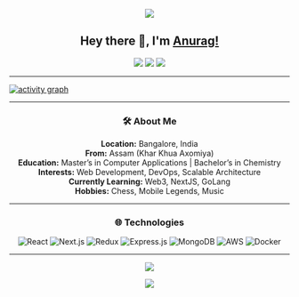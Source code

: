 <p align="center">
  <img src="https://capsule-render.vercel.app/api?type=waving&color=gradient&height=70&section=header"/>
</p>

<h2 align="center">Hey there 👋, I'm <a href="https://github.com/anuragpsarmah">Anurag!</a></h2>

<p align="center">
  <a href="https://twitter.com/anuragpsarmah"><img src="https://img.shields.io/badge/-Twitter-00acee?style=flat-square&logo=Twitter&logoColor=white"/></a>
  <a href="https://linkedin.com/in/anuragpsarmah"><img src="https://img.shields.io/badge/-LinkedIn-0e76a8?style=flat-square&logo=Linkedin&logoColor=white"/></a>
  <a href="https://anuragpsarmah.me"><img src="https://img.shields.io/badge/-Portfolio-ff69b4?style=flat-square&logo=About.me&logoColor=white"/></a>
</p>

---

[![activity graph](https://github-readme-activity-graph.vercel.app/graph?username=anuragpsarmah&theme=github-dark-dimmed&custom_title=Anurag's%20Activity%20Graph&hide_border=true)](https://github.com/ashutosh00710/github-readme-activity-graph)

---
<div align="center">
  
### 🛠 About Me

**Location:** Bangalore, India \
**From:** Assam (Khar Khua Axomiya) \
**Education:** Master’s in Computer Applications | Bachelor’s in Chemistry \
**Interests:** Web Development, DevOps, Scalable Architecture \
**Currently Learning:** Web3, NextJS, GoLang \
**Hobbies:** Chess, Mobile Legends, Music 

---
</div>
<div align="center">
  
### 🌐 Technologies

<p align="center">
  <img src="https://img.shields.io/badge/React-20232a?style=for-the-badge&logo=react&logoColor=61DAFB" alt="React"/>
  <img src="https://img.shields.io/badge/Next.js-000000?style=for-the-badge&logo=nextdotjs&logoColor=white" alt="Next.js"/>
  <img src="https://img.shields.io/badge/Redux-764ABC?style=for-the-badge&logo=redux&logoColor=white" alt="Redux"/>
  <img src="https://img.shields.io/badge/Express.js-000000?style=for-the-badge&logo=express&logoColor=white" alt="Express.js"/>
  <img src="https://img.shields.io/badge/MongoDB-4EA94B?style=for-the-badge&logo=mongodb&logoColor=white" alt="MongoDB"/>
  <img src="https://img.shields.io/badge/AWS-232F3E?style=for-the-badge&logo=amazonaws&logoColor=white" alt="AWS"/>
  <img src="https://img.shields.io/badge/Docker-2496ED?style=for-the-badge&logo=docker&logoColor=white" alt="Docker"/>
</p>

---

<p align="center"><a href="https://github.com/anuraghazra/github-readme-stats"><img src="https://github-readme-stats.vercel.app/api/top-langs/?username=anuragpsarmah&layout=compact&theme=dark&hide_border=true" /></a></p>

<p align="center">
  <img src="https://capsule-render.vercel.app/api?type=waving&color=gradient&height=60&section=footer"/>
</p>

</div>
